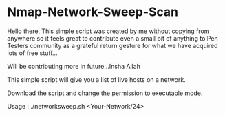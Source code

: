 # Nmap-Network-Sweep-Scan
Hello there, 
This simple script was created by me without copying from anywhere so it feels great to contribute even a small bit of anything to Pen Testers community as a grateful return gesture for what we have acquired lots of free stuff...

Will be contributing more in future...Insha Allah

This simple script will give you a list of live hosts on a network.

Download the script and change the permission to executable mode.

Usage : ./networksweep.sh <Your-Network/24>


